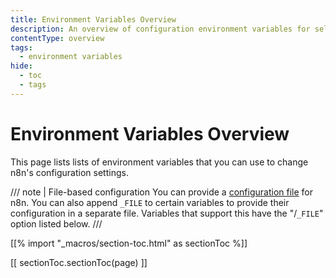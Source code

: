 ```yaml
---
title: Environment Variables Overview
description: An overview of configuration environment variables for self-hosted n8n. 
contentType: overview
tags:
  - environment variables
hide:
  - toc
  - tags
---
```


# Environment Variables Overview

This page lists lists of environment variables that you can use to change n8n's configuration settings. 

/// note | File-based configuration
You can provide a [configuration file](/hosting/configuration/configuration-methods/) for n8n. You can also append `_FILE` to certain variables to provide their configuration in a separate file. Variables that support this have the "/`_FILE`" option listed below.
///

[[% import "_macros/section-toc.html" as sectionToc %]]

[[ sectionToc.sectionToc(page) ]]
